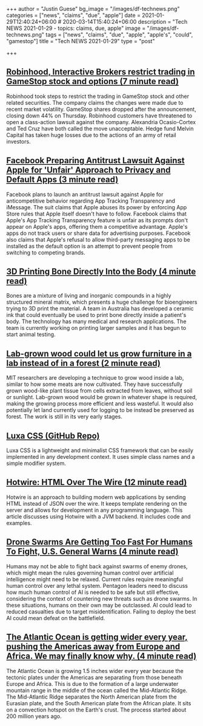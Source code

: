 +++
author = "Justin Guese"
bg_image = "/images/df-technews.png"
categories = ["news", "claims", "due", "apple"]
date = 2021-01-29T12:40:24+06:00 # 2020-03-14T15:40:24+06:00
description = "Tech NEWS 2021-01-29 - topics: claims, due, apple"
image = "/images/df-technews.png"
tags = ["news", "claims", "due", "apple", "apple's", "could", "gamestop"]
title = "Tech NEWS 2021-01-29"
type = "post"

+++

## [Robinhood, Interactive Brokers restrict trading in GameStop stock and options (7 minute read)](https://www.cnbc.com/2021/01/28/robinhood-interactive-brokers-restrict-trading-in-gamestop-s.html/1/010001774dd408f0-09ace884-3c1f-402f-b6e3-34c58ae2058e-000000/BGxZJfUv0YYgrz9Jyeq5ZsJlTDjJDDSKpa_Q9bpieCY=178)

Robinhood took steps to restrict the trading in GameStop stock and other related securities. The company claims the changes were made due to recent market volatility. GameStop shares dropped after the announcement, closing down 44% on Thursday. Robinhood customers have threatened to open a class-action lawsuit against the company. Alexandria Ocasio-Cortex and Ted Cruz have both called the move unacceptable. Hedge fund Melvin Capital has taken huge losses due to the actions of an army of retail investors.

## [Facebook Preparing Antitrust Lawsuit Against Apple for 'Unfair' Approach to Privacy and Default Apps (3 minute read)](https://www.macrumors.com/2021/01/28/facebook-preparing-antitrust-lawsuit-against-apple/?scrolla=5eb6d68b7fedc32c19ef33b4/1/010001774dd408f0-09ace884-3c1f-402f-b6e3-34c58ae2058e-000000/o707_FeBVp_xRWQ79CYNiGwJBoCJTVikgI1mQQZC1Mg=178)

Facebook plans to launch an antitrust lawsuit against Apple for anticompetitive behavior regarding App Tracking Transparency and iMessage. The suit claims that Apple abuses its power by enforcing App Store rules that Apple itself doesn't have to follow. Facebook claims that Apple's App Tracking Transparency feature is unfair as its prompts don't appear on Apple's apps, offering them a competitive advantage. Apple's apps do not track users or share data for advertising purposes. Facebook also claims that Apple's refusal to allow third-party messaging apps to be installed as the default option is an attempt to prevent people from switching to competing brands.

## [3D Printing Bone Directly Into the Body (4 minute read)](https://spectrum.ieee.org/the-human-os/biomedical/devices/3d-printing-bone-directly-into-the-body/1/010001774dd408f0-09ace884-3c1f-402f-b6e3-34c58ae2058e-000000/xrbEoRf78QvR4e8km7sNB34Y4hiDOBVz_nuHzEoccxM=178)

Bones are a mixture of living and inorganic compounds in a highly structured mineral matrix, which presents a huge challenge for bioengineers trying to 3D print the material. A team in Australia has developed a ceramic ink that could eventually be used to print bone directly inside a patient's body. The technology has many medical and research applications. The team is currently working on printing larger samples and it has begun to start animal testing.

## [Lab-grown wood could let us grow furniture in a lab instead of in a forest (2 minute read)](https://www.fastcompany.com/90596673/lab-grown-wood-could-let-us-grow-furniture-in-a-lab-instead-of-in-a-forest/1/010001774dd408f0-09ace884-3c1f-402f-b6e3-34c58ae2058e-000000/TQV-BKeXdG4MBVFkJWpeSM3qDFvWzkFvGGmbJ4oEPVY=178)

MIT researchers are developing a technique to grow wood inside a lab, similar to how some meats are now cultivated. They have successfully grown wood-like plant tissue from cells extracted from leaves, without soil or sunlight. Lab-grown wood would be grown in whatever shape is required, making the growing process more efficient and less wasteful. It would also potentially let land currently used for logging to be instead be preserved as forest. The work is still in its very early stages.

## [Luxa CSS (GitHub Repo)](https://github.com/luxonauta/luxa/1/010001774dd408f0-09ace884-3c1f-402f-b6e3-34c58ae2058e-000000/VJAvW8NrZerN3eOaPl0bcEp2JVrszL5uopSYy_n7SXI=178)

Luxa CSS is a lightweight and minimalist CSS framework that can be easily implemented in any development context. It uses simple class names and a simple modifier system.

## [Hotwire: HTML Over The Wire (12 minute read)](https://delitescere.medium.com/hotwire-html-over-the-wire-2c733487268c/1/010001774dd408f0-09ace884-3c1f-402f-b6e3-34c58ae2058e-000000/0_hJOK4HH_FZBWex_sbRGocy1GWXYZQrOIDNU3JuTnU=178)

Hotwire is an approach to building modern web applications by sending HTML instead of JSON over the wire. It keeps template rendering on the server and allows for development in any programming language. This article discusses using Hotwire with a JVM backend. It includes code and examples.

## [Drone Swarms Are Getting Too Fast For Humans To Fight, U.S. General Warns (4 minute read)](https://www.forbes.com/sites/davidhambling/2021/01/27/drone-swarms-are-getting-too-fast-for-humans-too-fight-us-general-warns/?sh=f35e52d372c9/1/010001774dd408f0-09ace884-3c1f-402f-b6e3-34c58ae2058e-000000/3mC8deuPIVRStY_CNAmnsa2DukZgCz-BBcBPTgRzoA0=178)

Humans may not be able to fight back against swarms of enemy drones, which might mean the rules governing human control over artificial intelligence might need to be relaxed. Current rules require meaningful human control over any lethal system. Pentagon leaders need to discuss how much human control of AI is needed to be safe but still effective, considering the context of countering new threats such as drone swarms. In these situations, humans on their own may be outclassed. AI could lead to reduced casualties due to target misidentification. Failing to deploy the best AI could mean defeat on the battlefield.

## [The Atlantic Ocean is getting wider every year, pushing the Americas away from Europe and Africa. We may finally know why. (4 minute read)](https://www.yahoo.com/news/atlantic-ocean-getting-wider-every-190102525.html/1/010001774dd408f0-09ace884-3c1f-402f-b6e3-34c58ae2058e-000000/0HXqco_6ISCEBhFys2FHNGNzzvSZRudo34qXLHhsiqU=178)

The Atlantic Ocean is growing 1.5 inches wider every year because the tectonic plates under the Americas are separating from those beneath Europe and Africa. This is due to the formation of a large underwater mountain range in the middle of the ocean called the Mid-Atlantic Ridge. The Mid-Atlantic Ridge separates the North American plate from the Eurasian plate, and the South American plate from the African plate. It sits on a convection hotspot on the Earth's crust. The process started about 200 million years ago.

